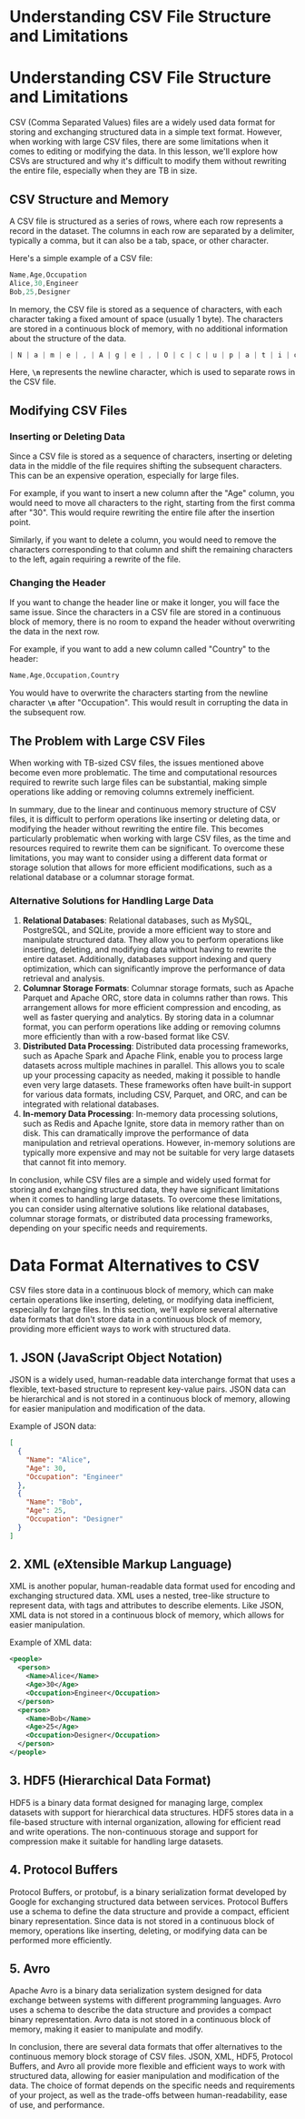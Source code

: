 # Understanding CSV File Structure and Limitations

# **Understanding CSV File Structure and Limitations**

CSV (Comma Separated Values) files are a widely used data format for storing and exchanging structured data in a simple text format. However, when working with large CSV files, there are some limitations when it comes to editing or modifying the data. In this lesson, we'll explore how CSVs are structured and why it's difficult to modify them without rewriting the entire file, especially when they are TB in size.

## **CSV Structure and Memory**

A CSV file is structured as a series of rows, where each row represents a record in the dataset. The columns in each row are separated by a delimiter, typically a comma, but it can also be a tab, space, or other character.

Here's a simple example of a CSV file:

```jsx
Name,Age,Occupation
Alice,30,Engineer
Bob,25,Designer
```

In memory, the CSV file is stored as a sequence of characters, with each character taking a fixed amount of space (usually 1 byte). The characters are stored in a continuous block of memory, with no additional information about the structure of the data.

```jsx
| N | a | m | e | , | A | g | e | , | O | c | c | u | p | a | t | i | o | n | \n | A | l | i | c | e | , | 3 | 0 | , | E | n | g | i | n | e | e | r | \n | B | o | b | , | 2 | 5 | , | D | e | s | i | g | n | e | r | \n |
```

Here, **`\n`** represents the newline character, which is used to separate rows in the CSV file.

## **Modifying CSV Files**

### **Inserting or Deleting Data**

Since a CSV file is stored as a sequence of characters, inserting or deleting data in the middle of the file requires shifting the subsequent characters. This can be an expensive operation, especially for large files.

For example, if you want to insert a new column after the "Age" column, you would need to move all characters to the right, starting from the first comma after "30". This would require rewriting the entire file after the insertion point.

Similarly, if you want to delete a column, you would need to remove the characters corresponding to that column and shift the remaining characters to the left, again requiring a rewrite of the file.

### **Changing the Header**

If you want to change the header line or make it longer, you will face the same issue. Since the characters in a CSV file are stored in a continuous block of memory, there is no room to expand the header without overwriting the data in the next row.

For example, if you want to add a new column called "Country" to the header:

```jsx
Name,Age,Occupation,Country
```

You would have to overwrite the characters starting from the newline character **`\n`**
 after "Occupation". This would result in corrupting the data in the subsequent row.

## **The Problem with Large CSV Files**

When working with TB-sized CSV files, the issues mentioned above become even more problematic. The time and computational resources required to rewrite such large files can be substantial, making simple operations like adding or removing columns extremely inefficient.

In summary, due to the linear and continuous memory structure of CSV files, it is difficult to perform operations like inserting or deleting data, or modifying the header without rewriting the entire file. This becomes particularly problematic when working with large CSV files, as the time and resources required to rewrite them can be significant. To overcome these limitations, you may want to consider using a different data format or storage solution that allows for more efficient modifications, such as a relational database or a columnar storage format.

### **Alternative Solutions for Handling Large Data**

1. **Relational Databases**: Relational databases, such as MySQL, PostgreSQL, and SQLite, provide a more efficient way to store and manipulate structured data. They allow you to perform operations like inserting, deleting, and modifying data without having to rewrite the entire dataset. Additionally, databases support indexing and query optimization, which can significantly improve the performance of data retrieval and analysis.
2. **Columnar Storage Formats**: Columnar storage formats, such as Apache Parquet and Apache ORC, store data in columns rather than rows. This arrangement allows for more efficient compression and encoding, as well as faster querying and analytics. By storing data in a columnar format, you can perform operations like adding or removing columns more efficiently than with a row-based format like CSV.
3. **Distributed Data Processing**: Distributed data processing frameworks, such as Apache Spark and Apache Flink, enable you to process large datasets across multiple machines in parallel. This allows you to scale up your processing capacity as needed, making it possible to handle even very large datasets. These frameworks often have built-in support for various data formats, including CSV, Parquet, and ORC, and can be integrated with relational databases.
4. **In-memory Data Processing**: In-memory data processing solutions, such as Redis and Apache Ignite, store data in memory rather than on disk. This can dramatically improve the performance of data manipulation and retrieval operations. However, in-memory solutions are typically more expensive and may not be suitable for very large datasets that cannot fit into memory.

In conclusion, while CSV files are a simple and widely used format for storing and exchanging structured data, they have significant limitations when it comes to handling large datasets. To overcome these limitations, you can consider using alternative solutions like relational databases, columnar storage formats, or distributed data processing frameworks, depending on your specific needs and requirements.

# **Data Format Alternatives to CSV**

CSV files store data in a continuous block of memory, which can make certain operations like inserting, deleting, or modifying data inefficient, especially for large files. In this section, we'll explore several alternative data formats that don't store data in a continuous block of memory, providing more efficient ways to work with structured data.

## **1. JSON (JavaScript Object Notation)**

JSON is a widely used, human-readable data interchange format that uses a flexible, text-based structure to represent key-value pairs. JSON data can be hierarchical and is not stored in a continuous block of memory, allowing for easier manipulation and modification of the data.

Example of JSON data:

```json
[
  {
    "Name": "Alice",
    "Age": 30,
    "Occupation": "Engineer"
  },
  {
    "Name": "Bob",
    "Age": 25,
    "Occupation": "Designer"
  }
]
```

## **2. XML (eXtensible Markup Language)**

XML is another popular, human-readable data format used for encoding and exchanging structured data. XML uses a nested, tree-like structure to represent data, with tags and attributes to describe elements. Like JSON, XML data is not stored in a continuous block of memory, which allows for easier manipulation.

Example of XML data:

```xml
<people>
  <person>
    <Name>Alice</Name>
    <Age>30</Age>
    <Occupation>Engineer</Occupation>
  </person>
  <person>
    <Name>Bob</Name>
    <Age>25</Age>
    <Occupation>Designer</Occupation>
  </person>
</people>
```

## **3. HDF5 (Hierarchical Data Format)**

HDF5 is a binary data format designed for managing large, complex datasets with support for hierarchical data structures. HDF5 stores data in a file-based structure with internal organization, allowing for efficient read and write operations. The non-continuous storage and support for compression make it suitable for handling large datasets.

## **4. Protocol Buffers**

Protocol Buffers, or protobuf, is a binary serialization format developed by Google for exchanging structured data between services. Protocol Buffers use a schema to define the data structure and provide a compact, efficient binary representation. Since data is not stored in a continuous block of memory, operations like inserting, deleting, or modifying data can be performed more efficiently.

## **5. Avro**

Apache Avro is a binary data serialization system designed for data exchange between systems with different programming languages. Avro uses a schema to describe the data structure and provides a compact binary representation. Avro data is not stored in a continuous block of memory, making it easier to manipulate and modify.

In conclusion, there are several data formats that offer alternatives to the continuous memory block storage of CSV files. JSON, XML, HDF5, Protocol Buffers, and Avro all provide more flexible and efficient ways to work with structured data, allowing for easier manipulation and modification of the data. The choice of format depends on the specific needs and requirements of your project, as well as the trade-offs between human-readability, ease of use, and performance.